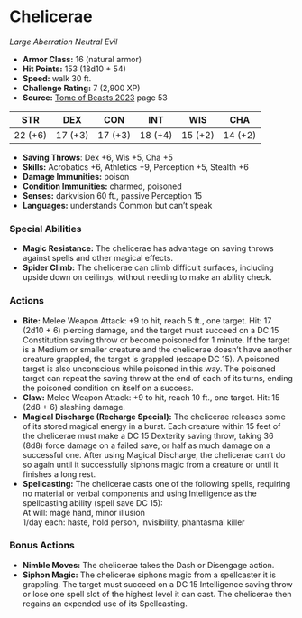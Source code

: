 # Chelicerae

*Large* *Aberration* *Neutral Evil*

- **Armor Class:** 16 (natural armor)
- **Hit Points:** 153 (18d10 + 54)
- **Speed:** walk 30 ft.
- **Challenge Rating:** 7 (2,900 XP)
- **Source:** [Tome of Beasts 2023](https://koboldpress.com/kpstore/product/tome-of-beasts-1-2023-edition/) page 53

| STR | DEX | CON | INT | WIS | CHA |
| --- | --- | --- | --- | --- | --- |
| 22 (+6) | 17 (+3) | 17 (+3) | 18 (+4) | 15 (+2) | 14 (+2) |

- **Saving Throws**: Dex +6, Wis +5, Cha +5
- **Skills:** Acrobatics +6, Athletics +9, Perception +5, Stealth +6
- **Damage Immunities:** poison
- **Condition Immunities:** charmed, poisoned
- **Senses:** darkvision 60 ft., passive Perception 15
- **Languages:** understands Common but can’t speak

### Special Abilities

- **Magic Resistance:** The chelicerae has advantage on saving throws against spells and other magical effects.
- **Spider Climb:** The chelicerae can climb difficult surfaces, including upside down on ceilings, without needing to make an ability check.

### Actions

- **Bite:** Melee Weapon Attack: +9 to hit, reach 5 ft., one target. Hit: 17 (2d10 + 6) piercing damage, and the target must succeed on a DC 15 Constitution saving throw or become poisoned for 1 minute. If the target is a Medium or smaller creature and the chelicerae doesn’t have another creature grappled, the target is grappled (escape DC 15). A poisoned target is also unconscious while poisoned in this way. The poisoned target can repeat the saving throw at the end of each of its turns, ending the poisoned condition on itself on a success.
- **Claw:** Melee Weapon Attack: +9 to hit, reach 10 ft., one target. Hit: 15 (2d8 + 6) slashing damage.
- **Magical Discharge (Recharge Special):** The chelicerae releases some of its stored magical energy in a burst. Each creature within 15 feet of the chelicerae must make a DC 15 Dexterity saving throw, taking 36 (8d8) force damage on a failed save, or half as much damage on a successful one. After using Magical Discharge, the chelicerae can’t do so again until it successfully siphons magic from a creature or until it finishes a long rest.
- **Spellcasting:** The chelicerae casts one of the following spells, requiring no material or verbal components and using Intelligence as the spellcasting ability (spell save DC 15):<br>At will: mage hand, minor illusion<br>1/day each: haste, hold person, invisibility, phantasmal killer

### Bonus Actions

- **Nimble Moves:** The chelicerae takes the Dash or Disengage action.
- **Siphon Magic:** The chelicerae siphons magic from a spellcaster it is grappling. The target must succeed on a DC 15 Intelligence saving throw or lose one spell slot of the highest level it can cast. The chelicerae then regains an expended use of its Spellcasting.
